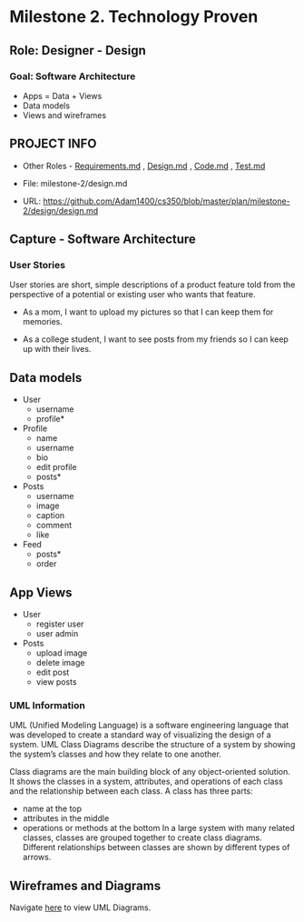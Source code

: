 # Milestone 2. Technology Proven

## Role: Designer - Design

### Goal: Software Architecture

* Apps = Data + Views
* Data models
* Views and wireframes

## PROJECT INFO


* Other Roles - [Requirements.md](https://github.com/Adam1400/cs350/blob/master/plan/milestone-2/requirements.md)
, [Design.md](https://github.com/Adam1400/cs350/tree/master/plan/milestone-2/design)
, [Code.md](https://github.com/Adam1400/cs350/blob/master/plan/milestone-2/code.md)
, [Test.md](https://github.com/Adam1400/cs350/blob/master/plan/milestone-2/test.md)



* File: milestone-2/design.md

* URL: https://github.com/Adam1400/cs350/blob/master/plan/milestone-2/design/design.md



## Capture - Software Architecture

### User Stories
User stories are short, simple descriptions of a product feature told from the perspective of a potential or existing user who wants that feature.

* As a mom, I want to upload my pictures so that I can keep them for memories.

* As a college student, I want to see posts from my friends so I can keep up with their lives.

## Data models

* User
    - username
    - profile*
* Profile
    - name
    - username
    - bio
    - edit profile
    - posts*
* Posts
    - username
    - image
    - caption
    - comment
    - like
* Feed
    - posts*
    - order

## App Views

* User
    - register user
    - user admin
* Posts
    - upload image
    - delete image
    - edit post
    - view posts

### UML Information

UML (Unified Modeling Language) is a software engineering language that was developed to create a standard way of visualizing the design of a system. UML Class Diagrams describe the structure of a system by showing the system’s classes and how they relate to one another.

Class diagrams are the main building block of any object-oriented solution. It shows the classes in a system, attributes, and operations of each class and the relationship between each class.
A class has three parts: 
- name at the top
- attributes in the middle 
- operations or methods at the bottom 
In a large system with many related classes, classes are grouped together to create class diagrams. Different relationships between classes are shown by different types of arrows.

## Wireframes and Diagrams

Navigate [here](https://github.com/Adam1400/cs350/tree/master/plan/milestone-2/design/diagrams) to view UML Diagrams.



